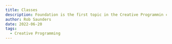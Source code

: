```yaml
---
title: Classes
description: Foundation is the first topic in the Creative Programmin course.
author: Rob Saunders
date: 2022-06-20
tags:
  - Creative Programming
---
```

